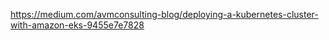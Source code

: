 
https://medium.com/avmconsulting-blog/deploying-a-kubernetes-cluster-with-amazon-eks-9455e7e7828



